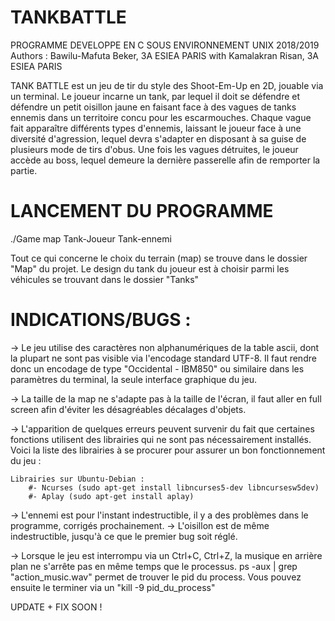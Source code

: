 # TANKBATTLE
PROGRAMME DEVELOPPE EN C SOUS ENVIRONNEMENT UNIX
2018/2019
Authors : Bawilu-Mafuta Beker, 3A ESIEA PARIS
with Kamalakran Risan, 3A ESIEA PARIS

TANK BATTLE est un jeu de tir du style des Shoot-Em-Up en 2D, jouable via un terminal.
Le joueur incarne un tank, par lequel il doit se défendre et défendre un petit oisillon jaune en faisant face à des vagues de tanks ennemis 
dans un territoire concu pour les escarmouches. Chaque vague fait apparaître différents types d'ennemis, 
laissant le joueur face à une diversité d'agression, lequel devra s'adapter en disposant à sa guise de 
plusieurs mode de tirs d'obus. Une fois les vagues détruites, le joueur accède au boss, lequel demeure
la dernière passerelle afin de remporter la partie.


# LANCEMENT DU PROGRAMME

./Game map Tank-Joueur Tank-ennemi

Tout ce qui concerne le choix du terrain (map) se trouve dans le dossier "Map" du projet.
Le design du tank du joueur est à choisir parmi les véhicules se trouvant dans le dossier "Tanks"


# INDICATIONS/BUGS :

-> Le jeu utilise des caractères non alphanumériques de la table ascii, dont la plupart ne sont pas visible
via l'encodage standard UTF-8. Il faut rendre donc un encodage de type "Occidental - IBM850" ou similaire dans les paramètres
du terminal, la seule interface graphique du jeu.

-> La taille de la map ne s'adapte pas à la taille de l'écran, il faut aller en full screen afin d'éviter les désagréables décalages d'objets. 

-> L'apparition de quelques erreurs peuvent survenir du fait que certaines fonctions utilisent des librairies qui ne sont pas nécessairement installés.
Voici la liste des librairies à se procurer pour assurer un bon fonctionnement du jeu :

	Librairies sur Ubuntu-Debian :
		#- Ncurses (sudo apt-get install libncurses5-dev libncursesw5dev)
		#- Aplay (sudo apt-get install aplay)

-> L'ennemi est pour l'instant indestructible, il y a des problèmes dans le programme, corrigés prochainement.
  -> L'oisillon est de même indestructible, jusqu'à ce que le premier bug soit réglé.

-> Lorsque le jeu est interrompu via un Ctrl+C, Ctrl+Z, la musique en arrière plan ne s'arrête pas en même temps que le processus.
   ps -aux | grep "action_music.wav" permet de trouver le pid du process. Vous pouvez ensuite le terminer via un "kill -9 pid_du_process"
   
UPDATE + FIX SOON !

